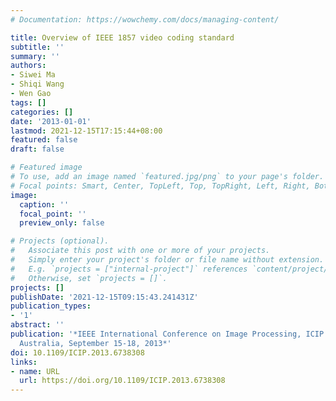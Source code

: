 ```yaml
---
# Documentation: https://wowchemy.com/docs/managing-content/

title: Overview of IEEE 1857 video coding standard
subtitle: ''
summary: ''
authors:
- Siwei Ma
- Shiqi Wang
- Wen Gao
tags: []
categories: []
date: '2013-01-01'
lastmod: 2021-12-15T17:15:44+08:00
featured: false
draft: false

# Featured image
# To use, add an image named `featured.jpg/png` to your page's folder.
# Focal points: Smart, Center, TopLeft, Top, TopRight, Left, Right, BottomLeft, Bottom, BottomRight.
image:
  caption: ''
  focal_point: ''
  preview_only: false

# Projects (optional).
#   Associate this post with one or more of your projects.
#   Simply enter your project's folder or file name without extension.
#   E.g. `projects = ["internal-project"]` references `content/project/deep-learning/index.md`.
#   Otherwise, set `projects = []`.
projects: []
publishDate: '2021-12-15T09:15:43.241431Z'
publication_types:
- '1'
abstract: ''
publication: '*IEEE International Conference on Image Processing, ICIP 2013, Melbourne,
  Australia, September 15-18, 2013*'
doi: 10.1109/ICIP.2013.6738308
links:
- name: URL
  url: https://doi.org/10.1109/ICIP.2013.6738308
---
```

